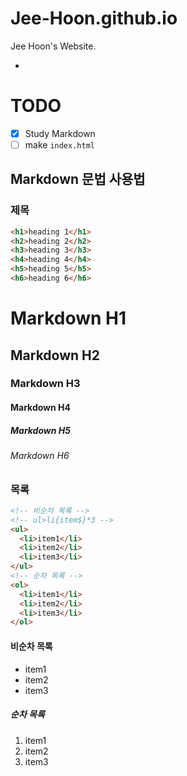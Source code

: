 # Jee-Hoon.github.io
Jee Hoon's Website.

-

# TODO

- [x] Study Markdown
- [ ] make `index.html`

## Markdown 문법 사용법

### 제목

```html
<h1>heading 1</h1>
<h2>heading 2</h2>
<h3>heading 3</h3>
<h4>heading 4</h4>
<h5>heading 5</h5>
<h6>heading 6</h6>
```

# Markdown H1
## Markdown H2
### Markdown H3
#### Markdown H4
##### Markdown H5
###### Markdown H6

### 목록

```html
<!-- 비순차 목록 -->
<!-- ul>li{item$}*3 -->
<ul>
  <li>item1</li>
  <li>item2</li>
  <li>item3</li>
</ul>
<!-- 순차 목록 -->
<ol>
  <li>item1</li>
  <li>item2</li>
  <li>item3</li>
</ol>
```

#### 비순차 목록

- item1
- item2
- item3

##### 순차 목록

1. item1
1. item2
1. item3
